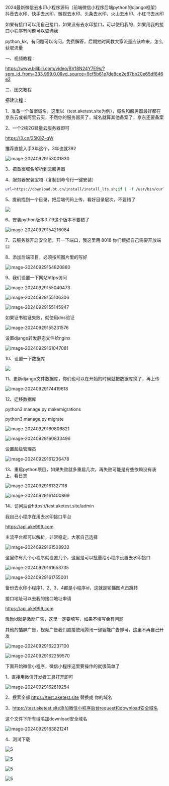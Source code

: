 2024最新微信去水印小程序源码（前端微信小程序后端python的django框架）
抖音去水印、快手去水印、微视去水印、头条去水印、火山去水印、小红书去水印



如果有接口可以用自己接口，如果没有去水印接口，可以使用我的，如果用我的接口小程序有问题可以咨询我

python_kk，有问题可以询问，免费解答，后期抽时间教大家流量应该咋来，怎么获取流量



一、视频教程：

https://www.bilibili.com/video/BV18N24Y7E9s/?spm_id_from=333.999.0.0&vd_source=9cf5b61e7de8ce2e87bb20e65df646e2



二、图文教程

搭建流程：

1、准备一个备案域名，这里以（test.aketest.site为例），域名和服务器最好都在京东云或者阿里云买，不然你的服务器买了，域名就算其他备案了，京东还要备案



2、一个2核2G轻量云服务器即可

https://3.cn/25K8Z-qW

推荐直接入手3年这个，3年也就392

![image-20240929153001830](01.png)



3、把备案域名解析到云服务器



4、服务器安装宝塔（复制到命令行一键安装）

```bash
url=https://download.bt.cn/install/install_lts.sh;if [ -f /usr/bin/curl ];then curl -sSO $url;else wget -O install_lts.sh $url;fi;bash install_lts.sh ed8484bec
```



5、提前找到一个目录，把后端代码上传，看好目录层次，不要错了

![](02.png)



6、安装python版本3.7.9这个版本不要错了

![image-20240929154216084](03.png)

7、云服务器开启安全组，开一下端口，我这里用 8018 你们根据自己需要开放端口



8、添加后端项目，必须按照图片里的写好

![image-20240929154820880](04.png)



9、我们设置一下网站https访问

![image-20240929155040473](05.png)

![image-20240929155106306](06.png)

![image-20240929155145947](07.png)

如果证书验证失败，就使用dns验证

![image-20240929155231576](08.png)

设置django转发静态文件给nginx

![image-20240929161047081](13.png)



10、设置一下数据库

![](09.png)



11、更新django文件数据库，你们也可以在开始的时候就把数据库换了，再上传

![image-20240929174419618](10.png)



12、迁移数据库

python3 manage.py makemigrations

python3 manage.py migrate

![image-20240929160806821](11.png)

![image-20240929160833496](12.png)

设置超级管理员

![image-20240929161236478](14.png)



13、重启python项目，如果失败就多重启几次，再失败可能是有些依赖没有装上，看日志

![image-20240929161327116](15.png)

![image-20240929161400869](16.png)



14、访问后台https://test.aketest.site/admin

我自己小程序在用去水印接口平台

 https://api.ake999.com

主流平台都可以解析，非常稳定，大家自己选择

![image-20240929161508933](17.png)

这里你有几个小程序就设置几个，这里是可以批量给小程序设置去水印接口

![image-20240929161653735](18.png)

![image-20240929161755001](19.png)

备份去水印小程序1、2、3、4都是小程序id，这就是轮播图点击跳转

接口地址可以去我的接口地址申请

https://api.ake999.com

激励id就是激励广告，这里一定要填写，如果不填写会有问题

其他的插屏广告，视频广告我们直接使用腾讯一键智能广告即可，这里不再自己开发

![image-20240929162237100](20.png)

![image-20240929162259570](21.png)



下面开始微信小程序，微信小程序这里要操作的就很简单了

1、直接用微信开发者工具打开即可

![image-20240929162619254](22.png)



2、搜索全部 https://test.aketest.site 替换成 你的域名



3、https://test.aketest.site添加微信小程序后台request和download安全域名

这个文件下所有域名加download安全域名

![image-20240929163821241](23.png)

4、测试下载

![5](1.jpg)

![5](2.jpg)

![5](3.jpg)

![5](4.jpg)
